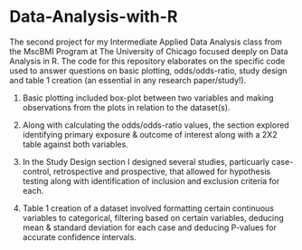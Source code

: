 # Data-Analysis-with-R

The second project for my Intermediate Applied Data Analysis class from the MscBMI Program at The University of Chicago focused deeply on Data Analysis in R. The code for this repository elaborates on the specific code used to answer questions on basic plotting, odds/odds-ratio, study design and table 1 creation (an essential in any research paper/study!).

1. Basic plotting included box-plot between two variables and making observations from the plots in relation to the dataset(s). 

2. Along with calculating the odds/odds-ratio values, the section explored identifying primary exposure & outcome of interest along with a 2X2 table against both variables. 

3. In the Study Design section I designed several studies, particuarly case-control, retrospective and prospective, that 
allowed for hypothesis testing along with identification of inclusion and exclusion criteria for each. 

4. Table 1 creation of a dataset involved formatting certain continuous variables to categorical, filtering based on certain variables, deducing mean & standard deviation for each case and deducing P-values for accurate confidence intervals. 
